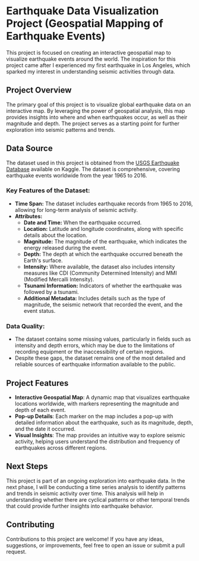 # Earthquake Data Visualization Project (Geospatial Mapping of Earthquake Events)

This project is focused on creating an interactive geospatial map to visualize earthquake events around the world. The inspiration for this project came after I experienced my first earthquake in Los Angeles, which sparked my interest in understanding seismic activities through data.

## Project Overview

The primary goal of this project is to visualize global earthquake data on an interactive map. By leveraging the power of geospatial analysis, this map provides insights into where and when earthquakes occur, as well as their magnitude and depth. The project serves as a starting point for further exploration into seismic patterns and trends.

## Data Source

The dataset used in this project is obtained from the [USGS Earthquake Database](https://www.kaggle.com/datasets/usgs/earthquake-database/data) available on Kaggle. The dataset is comprehensive, covering earthquake events worldwide from the year 1965 to 2016.

### Key Features of the Dataset:
- **Time Span:** The dataset includes earthquake records from 1965 to 2016, allowing for long-term analysis of seismic activity.
- **Attributes:**
  - **Date and Time:** When the earthquake occurred.
  - **Location:** Latitude and longitude coordinates, along with specific details about the location.
  - **Magnitude:** The magnitude of the earthquake, which indicates the energy released during the event.
  - **Depth:** The depth at which the earthquake occurred beneath the Earth's surface.
  - **Intensity:** Where available, the dataset also includes intensity measures like CDI (Community Determined Intensity) and MMI (Modified Mercalli Intensity).
  - **Tsunami Information:** Indicators of whether the earthquake was followed by a tsunami.
  - **Additional Metadata:** Includes details such as the type of magnitude, the seismic network that recorded the event, and the event status.

### Data Quality:
- The dataset contains some missing values, particularly in fields such as intensity and depth errors, which may be due to the limitations of recording equipment or the inaccessibility of certain regions.
- Despite these gaps, the dataset remains one of the most detailed and reliable sources of earthquake information available to the public.

## Project Features

- **Interactive Geospatial Map**: A dynamic map that visualizes earthquake locations worldwide, with markers representing the magnitude and depth of each event.
- **Pop-up Details**: Each marker on the map includes a pop-up with detailed information about the earthquake, such as its magnitude, depth, and the date it occurred.
- **Visual Insights**: The map provides an intuitive way to explore seismic activity, helping users understand the distribution and frequency of earthquakes across different regions.

## Next Steps

This project is part of an ongoing exploration into earthquake data. In the next phase, I will be conducting a time series analysis to identify patterns and trends in seismic activity over time. This analysis will help in understanding whether there are cyclical patterns or other temporal trends that could provide further insights into earthquake behavior.

## Contributing

Contributions to this project are welcome! If you have any ideas, suggestions, or improvements, feel free to open an issue or submit a pull request.
